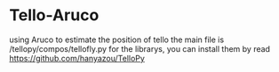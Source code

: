 # Tello-Aruco
using Aruco to estimate the position of tello
the main file is /tellopy/compos/tellofly.py
for the librarys, you can install them by read https://github.com/hanyazou/TelloPy
